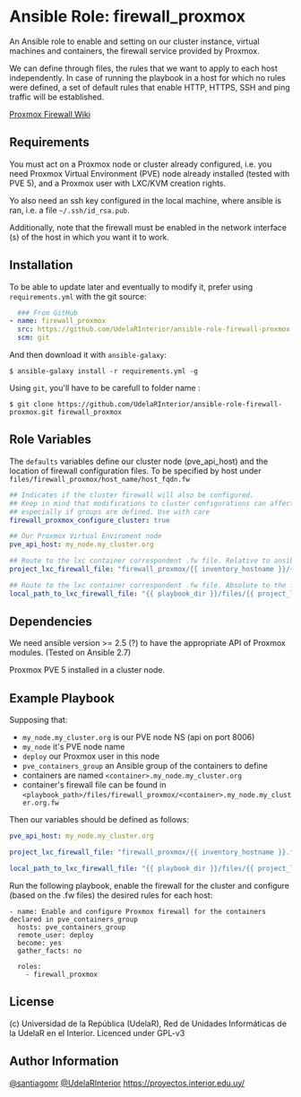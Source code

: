 Ansible Role: firewall_proxmox
=========

An Ansible role to enable and setting on our cluster instance, virtual machines and containers, the firewall service provided by Proxmox.

We can define through files, the rules that we want to apply to each host independently. In case of running the playbook in a host for which no rules were defined, a set of default rules that enable HTTP, HTTPS, SSH and ping traffic will be established.

[Proxmox Firewall Wiki](https://pve.proxmox.com/wiki/Firewall)


Requirements
------------

You must act on a Proxmox node or cluster already configured, i.e. you need Proxmox Virtual Environment (PVE) node already installed (tested with PVE 5), and a Proxmox user with LXC/KVM creation rights.

Yo also need an ssh key configured in the local machine, where ansible is ran, i.e. a file `~/.ssh/id_rsa.pub`.

Additionally, note that the firewall must be enabled in the network interface (s) of the host in which you want it to work.


Installation
------------

To be able to update later and eventually to modify it, prefer using `requirements.yml` with the git source:

```yaml
  ### From GitHub
- name: firewall_proxmox
  src: https://github.com/UdelaRInterior/ansible-role-firewall-proxmox.git
  scm: git
```

And then download it with `ansible-galaxy`:

```shell
$ ansible-galaxy install -r requirements.yml -g
```

Using `git`, you'll have to be carefull to folder name :

```shell
$ git clone https://github.com/UdelaRInterior/ansible-role-firewall-proxmox.git firewall_proxmox
```

Role Variables
--------------

The `defaults` variables define our cluster node (pve_api_host) and the location of firewall configuration files. To be specified by host under `files/firewall_proxmox/host_name/host_fqdn.fw`

```yaml
## Indicates if the cluster firewall will also be configured.
## Keep in mind that modifications to cluster configurations can affect many hosts,
## especially if groups are defined. Use with care
firewall_proxmox_configure_cluster: true

## Our Proxmox Virtual Enviroment node
pve_api_host: my_node.my_cluster.org

## Route to the lxc container correspondent .fw file. Relative to ansible project 'files' folder.
project_lxc_firewall_file: "firewall_proxmox/{{ inventory_hostname }}/{{ inventory_hostname.split('.')[0] }}.fw"

## Route to the lxc container correspondent .fw file. Absolute to the file on our local machine that runs the playbook.
local_path_to_lxc_firewall_file: "{{ playbook_dir }}/files/{{ project_lxc_firewall_file }}"
```

Dependencies
------------

We need ansible version >= 2.5 (?) to have the appropriate API of Proxmox modules. (Tested on Ansible 2.7)

Proxmox PVE 5 installed in a cluster node.


Example Playbook
----------------

Supposing that:
* `my_node.my_cluster.org` is our PVE node NS (api on port 8006)
* `my_node` it's PVE node name
* `deploy` our Proxmox user in this node
* `pve_containers_group` an Ansible group of the containers to define
* containers are named `<container>.my_node.my_cluster.org`
* container's firewall file can be found in `<playbook_path>/files/firewall_proxmox/<container>.my_node.my_cluster.org.fw`

Then our variables should be defined as follows:
```yaml
pve_api_host: my_node.my_cluster.org

project_lxc_firewall_file: "firewall_proxmox/{{ inventory_hostname }}.fw"

local_path_to_lxc_firewall_file: "{{ playbook_dir }}/files/{{ project_lxc_firewall_file }}"
```

Run the following playbook, enable the firewall for the cluster and configure (based on the .fw files) the desired rules for each host:

    - name: Enable and configure Proxmox firewall for the containers declared in pve_containers_group
      hosts: pve_containers_group
      remote_user: deploy
      become: yes
      gather_facts: no

      roles:
        - firewall_proxmox


License
-------

(c) Universidad de la República (UdelaR), Red de Unidades Informáticas de la UdelaR en el Interior. Licenced under GPL-v3

Author Information
------------------

[@santiagomr](https://github.com/santiagomr)
[@UdelaRInterior](https://github.com/UdelaRInterior)
https://proyectos.interior.edu.uy/
